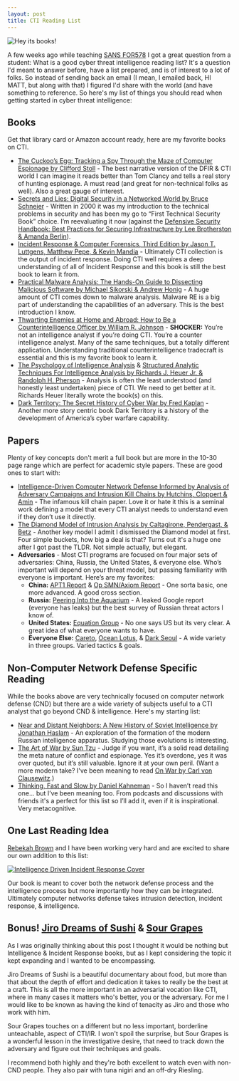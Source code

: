 ```yaml
---
layout: post
title: CTI Reading List
---
```


![Hey its books!](http://www.gradesaver.com/assets/footer/books-c7dac18934e0bad9c1787ba8a7686bc7e6371dcc4443be965459fc78b6c86954.jpg)

A few weeks ago while teaching [SANS FOR578](https://www.sans.org/course/cyber-threat-intelligence) I got a great question from a student: What is a good cyber threat intelligence reading list? It's a question I'd meant to answer before, have a list prepared, and is of interest to a lot of folks. So instead of sending back an email (I mean, I emailed back, HI MATT, but along with that) I figured I'd share with the world (and have something to reference. So here's my list of things you should read when getting started in cyber threat intelligence:

## <i class="fa fa-book" aria-hidden="true"></i> Books

Get that library card or Amazon account ready, here are my favorite books on CTI.

*   [The Cuckoo’s Egg: Tracking a Spy Through the Maze of Computer Espionage by Clifford Stoll](https://www.goodreads.com/book/show/18154.The_Cuckoo_s_Egg?from_search=true) - The best narrative version of the DFIR & CTI world I can imagine it reads better than Tom Clancy and tells a real story of hunting espionage. A must read (and great for non-technical folks as well). Also a great gauge of interest.
*   [Secrets and Lies: Digital Security in a Networked World by Bruce Schneier](https://www.goodreads.com/book/show/304482.Secrets_and_Lies) - Written in 2000 it was my introduction to the technical problems in security and has been my go to “First Technical Security Book” choice. I’m reevaluating it now (against  the [Defensive Security Handbook: Best Practices for Securing Infrastructure by Lee Brotherston & Amanda Berlin](https://www.goodreads.com/book/show/31805609-defensive-security-handbook?from_search=true)).
*   [Incident Response & Computer Forensics, Third Edition by Jason T. Luttgens, Matthew Pepe, & Kevin Mandia](https://www.goodreads.com/book/show/16691213-incident-response-computer-forensics-third-edition?from_search=true) - Ultimately CTI collection is the output of incident response.  Doing CTI well requires a deep understanding of all of Incident Response and this book is still the best book to learn it from.
*   [Practical Malware Analysis: The Hands-On Guide to Dissecting Malicious Software by Michael Sikorski & Andrew Honig](https://www.goodreads.com/book/show/10677461-practical-malware-analysis) - A huge amount of CTI comes down to malware analysis. Malware RE is a big part of understanding the capabilities of an adversary. This is the best introduction I know.
*   [Thwarting Enemies at Home and Abroad: How to Be a Counterintelligence Officer by William R. Johnson](https://www.goodreads.com/book/show/5979810-thwarting-enemies-at-home-and-abroad) - **SHOCKER:** You’re not an intelligence analyst if you’re doing CTI. You’re a counter intelligence analyst. Many of the same techniques, but a totally different application. Understanding traditional counterintelligence tradecraft is essential and this is my favorite book to learn it.
*   [The Psychology of Intelligence Analysis](https://www.cia.gov/library/center-for-the-study-of-intelligence/csi-publications/books-and-monographs/psychology-of-intelligence-analysis/PsychofIntelNew.pdf) & [Structured Analytic Techniques For Intelligence Analysis by Richards J. Heuer Jr. & Randolph H. Pherson](https://www.goodreads.com/book/show/7818985-structured-analytic-techniques-for-intelligence-analysis) - Analysis is often the least understood (and honestly least undertaken) piece of CTI. We need to get better at it. Richards Heuer literally wrote the book(s) on this.
*   [Dark Territory: The Secret History of Cyber War by Fred Kaplan](https://www.goodreads.com/book/show/25814289-dark-territory) - Another more story centric book Dark Territory is a history of the development of America’s cyber warfare capability.

## <i class="fa fa-file-text" aria-hidden="true"></i> Papers

Plenty of key concepts don't merit a full book but are more in the 10-30 page range which are perfect for academic style papers. These are good ones to start with:

*   [Intelligence-Driven Computer Network Defense Informed by Analysis of Adversary Campaigns and Intrusion Kill Chains by Hutchins, Cloppert & Amin](https://www.lockheedmartin.com/content/dam/lockheed/data/corporate/documents/LM-White-Paper-Intel-Driven-Defense.pdf) - The infamous kill chain paper. Love it or hate it this is a seminal work defining a model that every CTI analyst needs to understand even if they don’t use it directly.
*   [The Diamond Model of Intrusion Analysis by Caltagirone, Pendergast, & Betz](http://www.activeresponse.org/wp-content/uploads/2013/07/diamond.pdf) - Another key model I admit I dismissed the Diamond model at first. Four simple buckets, how big a deal is that? Turns out it's a huge one after I got past the TLDR. Not simple actually, but elegant.
*   **Adversaries** - Most CTI programs are focused on four major sets of adversaries: China, Russia, the United States, & everyone else.  Who’s important will depend on your threat model, but passing familiarity with everyone is important. Here’s are my favorites:
    *   **China:** [APT1 Report](https://www.fireeye.com/content/dam/fireeye-www/services/pdfs/mandiant-apt1-report.pdf) & [Op SMN/Axiom Report](http://www.novetta.com/wp-content/uploads/2014/11/Executive_Summary-Final_1.pdf) - One sorta basic, one more advanced. A good cross section.
	*   **Russia:** [Peering Into the Aquarium](https://www.documentcloud.org/documents/3461560-Google-Aquarium-Clean.html)  - A leaked Google report (everyone has leaks) but the best survey of Russian threat actors I know of.
	*   **United States:** [Equation Group](https://securelist.com/files/2015/02/Equation_group_questions_and_answers.pdf) - No one says US but its very clear. A great idea of what everyone wants to have.
	*   **Everyone Else:** [Careto](https://kasperskycontenthub.com/wp-content/uploads/sites/43/vlpdfs/unveilingthemask_v1.0.pdf), [Ocean Lotus](https://www.fireeye.com/blog/threat-research/2017/05/cyber-espionage-apt32.html), & [Dark Seoul](https://www.mcafee.com/us/resources/white-papers/wp-dissecting-operation-troy.pdf) - A wide variety in three groups. Varied tactics & goals.

## <i class="fa fa-sticky-note" aria-hidden="true"></i> Non-Computer Network Defense Specific Reading

While the books above are very technically focused on computer network defense (CND)  but there are a wide variety of subjects useful to a CTI analyst that go beyond CND & intelligence. Here's my starting list:

*   [Near and Distant Neighbors: A New History of Soviet Intelligence by Jonathan Haslam](https://www.goodreads.com/book/show/22929502-near-and-distant-neighbors) - An exploration of the formation of the modern Russian intelligence apparatus. Studying those evolutions is interesting.
*   [The Art of War by Sun Tzu](https://www.goodreads.com/book/show/10534.The_Art_of_War) - Judge if you want, it’s a solid read detailing the meta nature of conflict and espionage. Yes it’s overdone, yes it was over quoted, but it’s still valuable. Ignore it at your own peril. (Want a more modern take? I've been meaning to read [On War by Carl von Clausewitz](https://www.goodreads.com/book/show/117031.On_War).)
*   [Thinking, Fast and Slow by Daniel Kahneman](https://www.goodreads.com/book/show/11468377-thinking-fast-and-slow) - So I haven’t read this one… but I’ve been meaning too. From podcasts and discussions with friends it's a perfect for this list so I’ll add it, even if it is inspirational. Very metacognitive.

## <i class="fa fa-hand-o-right" aria-hidden="true"></i> One Last Reading Idea

[Rebekah Brown](https://www.twitter.com/pdxbeks) and I have been working very hard and are excited to share our own addition to this list:

[![Intelligence Driven Incident Response Cover](https://covers.oreillystatic.com/images/0636920043614/rc_lrg.jpg)](http://shop.oreilly.com/product/0636920043614.do)

Our book is meant to cover both the network defense process and the intelligence process but more importantly how they can be integrated. Ultimately computer networks defense takes intrusion detection, incident response, & intelligence.

## <i class="fa fa-film" aria-hidden="true"></i> Bonus! [Jiro Dreams of Sushi](http://www.imdb.com/title/tt1772925/) & [Sour Grapes](http://www.imdb.com/title/tt5728684/)

As I was originally thinking about this post I thought it would be nothing but Intelligence & Incident Response books, but as I kept considering the topic it kept expanding and I wanted to be encompassing.

Jiro Dreams of Sushi is a beautiful documentary about food, but more than that about the depth of effort and dedication it takes to really be the best at a craft. This is all the more important in an adversarial vocation like CTI, where in many cases it matters who's better, you or the adversary. For me I would like to be known as having the kind of tenacity as Jiro and those who work with him.

Sour Grapes touches on a different but no less important, borderline unteachable, aspect of CTI/IR. I won't spoil the surprise, but Sour Grapes is a wonderful lesson in the investigative desire, that need to track down the adversary and figure out their techniques and goals.

I recommend both highly and they're both excellent to watch even with non-CND people. They also pair with tuna nigiri and an off-dry Riesling.
